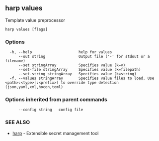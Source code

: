 ## harp values

Template value preprocessor

```
harp values [flags]
```

### Options

```
  -h, --help                     help for values
      --out string               Output file ('-' for stdout or a filename)
      --set stringArray          Specifies value (k=v)
      --set-file stringArray     Specifies value (k=filepath)
      --set-string stringArray   Specifies value (k=string)
  -f, --values stringArray       Specifies value files to load. Use <path>:<type>[:<prefix>] to override type detection (json,yaml,xml,hocon,toml)
```

### Options inherited from parent commands

```
      --config string   config file
```

### SEE ALSO

* [harp](harp.md)	 - Extensible secret management tool

